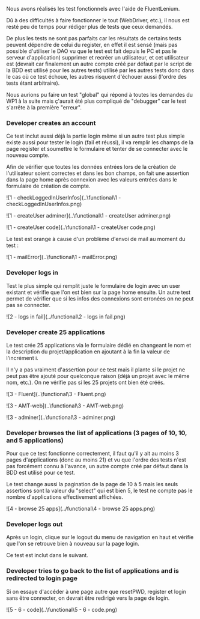 Nous avons réalisés les test fonctionnels avec l'aide de FluentLenium.

Dû à des difficultés à faire fonctionner le tout (WebDriver, etc.), il nous est resté peu de temps pour rédiger plus de tests que ceux demandés.

De plus les tests ne sont pas parfaits car les résultats de certains tests peuvent dépendre de celui du register, en effet il est sensé (mais pas possible d'utiliser le DAO vu que le test est fait depuis le PC et pas le serveur d'application) supprimer et recréer un utilisateur, et cet utilisateur est (devrait car finalement un autre compte créé par défaut par le script de la BDD est utilisé pour les autres tests) utilisé par les autres tests donc dans le cas où ce test échoue, les autres risquent d'échouer aussi (l'ordre des tests étant arbitraire).

Nous aurions pu faire un test "global" qui répond à toutes les demandes du WP1 à la suite mais ç'aurait été plus compliqué de "debugger" car le test s'arrête à la première "erreur".

### Developer creates an account

Ce test inclut aussi déjà la partie login même si un autre test plus simple existe aussi pour tester le login (fail et réussi), il va remplir les champs de la page register et soumettre le formulaire et tenter de se connecter avec le nouveau compte.

Afin de vérifier que toutes les données entrées lors de la création de l'utilisateur soient correctes et dans les bon champs, on fait une assertion dans la page home après connexion avec les valeurs entrées dans le formulaire de création de compte.

![1 - checkLoggedInUserInfos](..\functional\1 - checkLoggedInUserInfos.png)

![1 - createUser adminer](..\functional\1 - createUser adminer.png)

![1 - createUser code](..\functional\1 - createUser code.png)

Le test est orange à cause d'un problème d'envoi de mail au moment du test :

![1 - mailError](..\functional\1 - mailError.png)

### Developer logs in

Test le plus simple qui remplit juste le formulaire de login avec un user existant et vérifie que l'on est bien sur la page home ensuite. Un autre test permet de vérifier que si les infos des connexions sont erronées on ne peut pas se connecter.

![2 - logs in fail](../functional\2 - logs in fail.png)

### Developer create 25 applications

Le test crée 25 applications via le formulaire dédié en changeant le nom et la description du projet/application en ajoutant à la fin la valeur de l'incrément i.

Il n'y a pas vraiment d'assertion pour ce test mais il plante si le projet ne peut pas être ajouté pour quelconque raison (déjà un projet avec le même nom, etc.). On ne vérifie pas si les 25 projets ont bien été créés.

![3 - Fluent](..\functional\3 - Fluent.png)

![3 - AMT-web](..\functional\3 - AMT-web.png)

![3 - adminer](..\functional\3 - adminer.png)

### Developer browses the list of applications (3 pages of 10, 10, and 5 applications)

Pour que ce test fonctionne correctement, il faut qu'il y ait au moins 3 pages d'applications (donc au moins 21) et vu que l'ordre des tests n'est pas forcément connu à l'avance, un autre compte créé par défaut dans la BDD est utilisé pour ce test.

Le test change aussi la pagination de la page de 10 à 5 mais les seuls assertions sont la valeur du "select" qui est bien 5, le test ne compte pas le nombre d'applications effectivement affichées.

![4 - browse 25 apps](../functional\4 - browse 25 apps.png)

### Developer logs out

Après un login, clique sur le logout du menu de navigation en haut et vérifie que l'on se retrouve bien à nouveau sur la page login.

Ce test est inclut dans le suivant.

### Developer tries to go back to the list of applications and is redirected to login page

Si on essaye d'accéder à une page autre que resetPWD, register et login sans être connecter, on devrait être redirigé vers la page de login.

![5 - 6 - code](..\functional\5 - 6 - code.png)